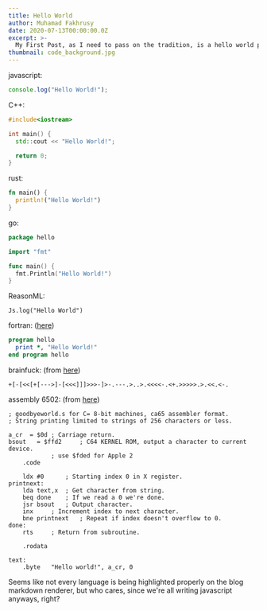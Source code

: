 ```yaml
---
title: Hello World
author: Muhamad Fakhrusy
date: 2020-07-13T00:00:00.0Z
excerpt: >-
  My First Post, as I need to pass on the tradition, is a hello world post.
thumbnail: code_background.jpg
---
```


javascript:

```javascript
console.log("Hello World!");
```

C++:

```cpp
#include<iostream>

int main() {
  std::cout << "Hello World!";

  return 0;
}
```

rust:

```rust
fn main() {
  println!("Hello World!")
}
```

go:

```go
package hello

import "fmt"

func main() {
  fmt.Println("Hello World!")
}
```

ReasonML:

```reason
Js.log("Hello World")
```

fortran: ([here](https://en.wikibooks.org/wiki/Fortran/Hello_world))

```fortran
program hello
  print *, "Hello World!"
end program hello

```

brainfuck: (from [here](https://esolangs.org/wiki/Hello_world_program_in_esoteric_languages))

```brainfuck
+[-[<<[+[--->]-[<<<]]]>>>-]>-.---.>..>.<<<<-.<+.>>>>>.>.<<.<-.
```

assembly 6502: (from [here](https://rosettacode.org/wiki/Hello_world/Text#6502_Assembly))

```asm6502
; goodbyeworld.s for C= 8-bit machines, ca65 assembler format.
; String printing limited to strings of 256 characters or less.

a_cr  = $0d ; Carriage return.
bsout	= $ffd2		; C64 KERNEL ROM, output a character to current device.
			; use $fded for Apple 2
	.code

	ldx #0		; Starting index 0 in X register.
printnext:
	lda text,x	; Get character from string.
	beq done	; If we read a 0 we're done.
	jsr bsout	; Output character.
	inx		; Increment index to next character.
	bne printnext	; Repeat if index doesn't overflow to 0.
done:
	rts		; Return from subroutine.

	.rodata

text:
	.byte	"Hello world!", a_cr, 0
```

Seems like not every language is being highlighted properly on the blog markdown renderer, but who cares, since we're all writing javascript anyways, right?
